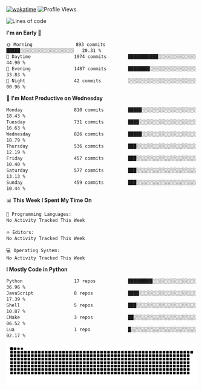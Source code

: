 [![wakatime](https://wakatime.com/badge/user/b920b284-3cde-4cd4-b72e-f7f22d050b16.svg)](https://wakatime.com/@b920b284-3cde-4cd4-b72e-f7f22d050b16)
![Profile Views](http://img.shields.io/badge/Profile%20Views-4586-blue)
<!--START_SECTION:waka-->
![Lines of code](https://img.shields.io/badge/From%20Hello%20World%20I%27ve%20Written-5.6%20million%20lines%20of%20code-blue)

**I'm an Early 🐤** 

```text
🌞 Morning                893 commits         █████░░░░░░░░░░░░░░░░░░░░   20.31 % 
🌆 Daytime                1974 commits        ███████████░░░░░░░░░░░░░░   44.90 % 
🌃 Evening                1487 commits        ████████░░░░░░░░░░░░░░░░░   33.83 % 
🌙 Night                  42 commits          ░░░░░░░░░░░░░░░░░░░░░░░░░   00.96 % 
```
📅 **I'm Most Productive on Wednesday** 

```text
Monday                   810 commits         █████░░░░░░░░░░░░░░░░░░░░   18.43 % 
Tuesday                  731 commits         ████░░░░░░░░░░░░░░░░░░░░░   16.63 % 
Wednesday                826 commits         █████░░░░░░░░░░░░░░░░░░░░   18.79 % 
Thursday                 536 commits         ███░░░░░░░░░░░░░░░░░░░░░░   12.19 % 
Friday                   457 commits         ███░░░░░░░░░░░░░░░░░░░░░░   10.40 % 
Saturday                 577 commits         ███░░░░░░░░░░░░░░░░░░░░░░   13.13 % 
Sunday                   459 commits         ███░░░░░░░░░░░░░░░░░░░░░░   10.44 % 
```


📊 **This Week I Spent My Time On** 

```text
💬 Programming Languages: 
No Activity Tracked This Week

🔥 Editors: 
No Activity Tracked This Week

💻 Operating System: 
No Activity Tracked This Week
```

**I Mostly Code in Python** 

```text
Python                   17 repos            █████████░░░░░░░░░░░░░░░░   36.96 % 
JavaScript               8 repos             ████░░░░░░░░░░░░░░░░░░░░░   17.39 % 
Shell                    5 repos             ███░░░░░░░░░░░░░░░░░░░░░░   10.87 % 
CMake                    3 repos             ██░░░░░░░░░░░░░░░░░░░░░░░   06.52 % 
Lua                      1 repo              █░░░░░░░░░░░░░░░░░░░░░░░░   02.17 % 
```




<!--END_SECTION:waka-->
![Snake animation](https://raw.githubusercontent.com/timmypidashev/timmypidashev/main/commits.svg)
